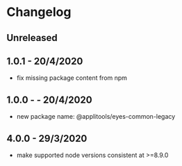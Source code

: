 # Changelog

## Unreleased

## 1.0.1 - 20/4/2020

- fix missing package content from npm

## 1.0.0 - - 20/4/2020

- new package name: @applitools/eyes-common-legacy

## 4.0.0 - 29/3/2020

- make supported node versions consistent at >=8.9.0
